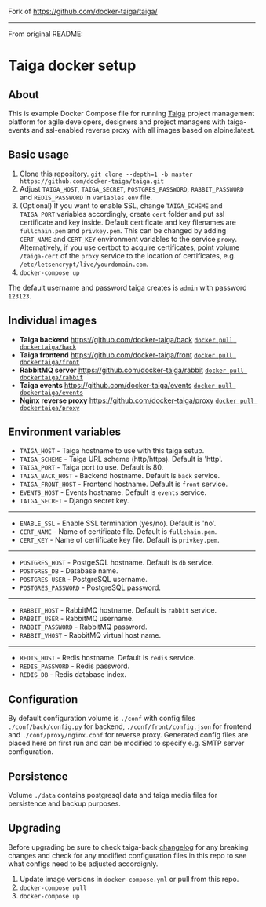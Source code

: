 Fork of https://github.com/docker-taiga/taiga/

----

From original README:

# Taiga docker setup

## About

This is example Docker Compose file for running [Taiga](https://taiga.io) project management platform for agile developers, designers and project managers with taiga-events and ssl-enabled reverse proxy with all images based on alpine:latest.

## Basic usage

1) Clone this repository.
`git clone --depth=1 -b master https://github.com/docker-taiga/taiga.git`
1) Adjust `TAIGA_HOST`, `TAIGA_SECRET`, `POSTGRES_PASSWORD`, `RABBIT_PASSWORD` and `REDIS_PASSWORD` in `variables.env` file.
1) (Optional) If you want to enable SSL, change `TAIGA_SCHEME` and `TAIGA_PORT` variables accordingly, create `cert` folder and put ssl certificate and key inside. Default certificate and key filenames are `fullchain.pem` and `privkey.pem`. This can be changed by adding `CERT_NAME` and `CERT_KEY` environment variables to the service `proxy`. Alternatively, if you use certbot to acquire certificates, point volume `/taiga-cert` of the `proxy` service to the location of certificates, e.g. `/etc/letsencrypt/live/yourdomain.com`.
1) `docker-compose up`

The default username and password taiga creates is `admin` with password `123123`.

## Individual images

- **Taiga backend**
<https://github.com/docker-taiga/back>
[`docker pull dockertaiga/back`](https://hub.docker.com/r/dockertaiga/back/)
- **Taiga frontend**
<https://github.com/docker-taiga/front>
[`docker pull dockertaiga/front`](https://hub.docker.com/r/dockertaiga/front/)
- **RabbitMQ server**
<https://github.com/docker-taiga/rabbit>
[`docker pull dockertaiga/rabbit`](https://hub.docker.com/r/dockertaiga/rabbit/)
- **Taiga events**
<https://github.com/docker-taiga/events>
[`docker pull dockertaiga/events`](https://hub.docker.com/r/dockertaiga/events/)
- **Nginx reverse proxy**
<https://github.com/docker-taiga/proxy>
[`docker pull dockertaiga/proxy`](https://hub.docker.com/r/dockertaiga/proxy/)

## Environment variables

- `TAIGA_HOST` - Taiga hostname to use with this taiga setup.
- `TAIGA_SCHEME` - Taiga URL scheme (http/https). Default is 'http'.
- `TAIGA_PORT` - Taiga port to use. Default is 80.
- `TAIGA_BACK_HOST` - Backend hostname. Default is `back` service.
- `TAIGA_FRONT_HOST` - Frontend hostname. Default is `front` service.
- `EVENTS_HOST` - Events hostname. Default is `events` service.
- `TAIGA_SECRET` - Django secret key.

---

- `ENABLE_SSL` - Enable SSL termination (yes/no). Default is 'no'.
- `CERT_NAME` - Name of certificate file. Default is `fullchain.pem`.
- `CERT_KEY` - Name of certificate key file. Default is `privkey.pem`.

---

- `POSTGRES_HOST` - PostgeSQL hostname. Default is `db` service.
- `POSTGRES_DB` - Database name.
- `POSTGRES_USER` - PostgreSQL username.
- `POSTGRES_PASSWORD` - PostgreSQL password.

---

- `RABBIT_HOST` - RabbitMQ hostname. Default is `rabbit` service.
- `RABBIT_USER` - RabbitMQ username.
- `RABBIT_PASSWORD` - RabbitMQ password.
- `RABBIT_VHOST` - RabbitMQ virtual host name.

---

- `REDIS_HOST` - Redis hostname. Default is `redis` service.
- `REDIS_PASSWORD` - Redis password.
- `REDIS_DB` - Redis database index.

## Configuration

By default configuration volume is `./conf` with config files `./conf/back/config.py` for backend, `./conf/front/config.json` for frontend and `./conf/proxy/nginx.conf` for reverse proxy. Generated config files are placed here on first run and can be modified to specify e.g. SMTP server configuration.

## Persistence

Volume `./data` contains postgresql data and taiga media files for persistence and backup purposes.

## Upgrading

Before upgrading be sure to check taiga-back [changelog](https://github.com/taigaio/taiga-back/blob/master/CHANGELOG.md) for any breaking changes 
and check for any modified configuration files in this repo to see what configs need to be adjusted accordignly.

1) Update image versions in `docker-compose.yml` or pull from this repo.
1) `docker-compose pull`
1) `docker-compose up`
